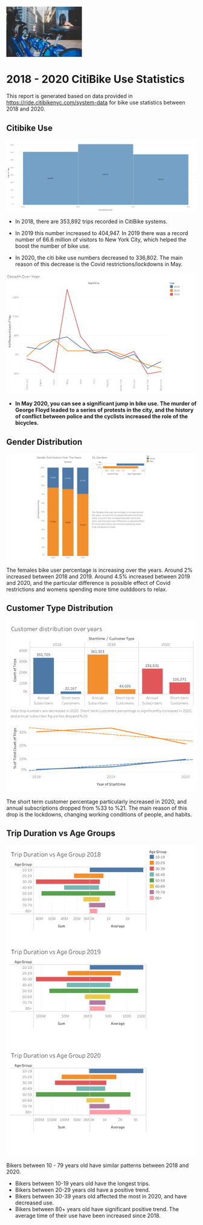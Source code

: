 <img src="Images/unsplash_citibike.png"
     alt="Markdown Monster icon"
     style="clear: right; margin-right: 10px; width:200px;" />

# 2018 - 2020 CitiBike Use Statistics 

This report is generated based on data provided in https://ride.citibikenyc.com/system-data for bike use statistics between 2018 and 2020.



## Citibike Use




![City Use Over The Years](Images/01_TripCountsPerYear.png)


+ In 2018, there are 353,892 trips recorded in CitiBike systems. 

+ In 2019 this number increased to 404,947. In 2019 there was a record number of 66.6 million of visitors to New York City, which helped the boost the number of bike use. 
  
+ In 2020, the citi bike use numbers decreased to 336,802. The main reason of this decrease is the Covid restrictions/lockdowns in May.



![Monthly Growth Over The Years](Images/02_GrowthOverYear.png) 


+ **In May 2020, you can see a significant jump in bike use. The murder of George Floyd leaded to a series of protests in the city, and the history of conflict between police and the cyclists increased the role of the bicycles.**
  

## Gender Distribution

![Customer Type Distribution Over The Years](Images/04_GenderDistributions.png) 


The females bike user percentage is increasing over the years. Around 2% increased between 2018 and 2019. Around 4.5% increased between 2019 and 2020, and the particular difference is possible effect of Covid restrictions and womens spending more time outddoors to relax.


## Customer Type Distribution

![Customer Type Distribution Over The Years](Images/03_CustomerTypeDistribution.png) 

The short term customer percentage particularly increased in 2020, and annual subscriptions dropped from %33 to %21. The main reason of this drop is the lockdowns, changing working conditions of people, and habits. 


## Trip Duration vs Age Groups

![Customer Type Distribution Over The Years](Images/05_TripDurationAgeGroupDB.png) 


Bikers between 10 - 79 years old have similar patterns between 2018 and 2020. 


+ Bikers between 10-19 years old have the longest trips. 
+ Bikers between 20-29 years old have a positive trend.
+ Bikers between 30-39 years old affected the most in 2020, and have decreased use. 
+ Bikers between 80+ years old have significant positive trend. The average time of their use have been increased since 2018.